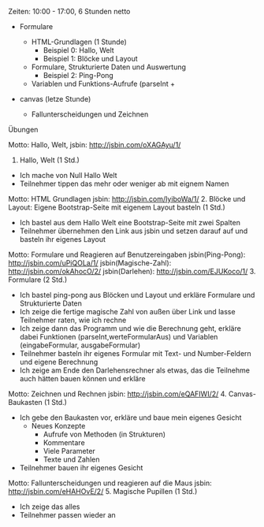 Zeiten: 10:00 - 17:00, 6 Stunden netto

* Formulare
  * HTML-Grundlagen (1 Stunde)
    * Beispiel 0: Hallo, Welt
    * Beispiel 1: Blöcke und Layout
  * Formulare, Strukturierte Daten und Auswertung
    * Beispiel 2: Ping-Pong
  * Variablen und Funktions-Aufrufe (parseInt +


* canvas (letze Stunde)
  * Fallunterscheidungen und Zeichnen


Übungen


Motto: Hallo, Welt,
jsbin: http://jsbin.com/oXAGAyu/1/
1. Hallo, Welt (1 Std.)
- Ich mache von Null Hallo Welt
- Teilnehmer tippen das mehr oder weniger ab mit eignem Namen

Motto: HTML Grundlagen
jsbin: http://jsbin.com/IyiboWa/1/
2. Blöcke und Layout: Eigene Bootstrap-Seite mit eigenem Layout basteln (1 Std.)
- Ich bastel aus dem Hallo Welt eine Bootstrap-Seite mit zwei Spalten
- Teilnehmer übernehmen den Link aus jsbin und setzen darauf auf und basteln ihr eigenes Layout

Motto: Formulare und Reagieren auf Benutzereingaben
jsbin(Ping-Pong): http://jsbin.com/uPiQOLa/1/
jsbin(Magische-Zahl): http://jsbin.com/okAhocO/2/
jsbin(Darlehen): http://jsbin.com/EJUKoco/1/
3. Formulare (2 Std.)
- Ich bastel ping-pong aus Blöcken und Layout und erkläre Formulare und Strukturierte Daten
- Ich zeige die fertige magische Zahl von außen über Link und lasse Teilnehmer raten, wie ich rechne
- Ich zeige dann das Programm und wie die Berechnung geht, erkläre dabei Funktionen (parseInt,werteFormularAus)
  und Variablen (eingabeFormular, ausgabeFormular)
- Teilnehmer basteln ihr eigenes Formular mit Text- und Number-Feldern und eigene Berechnung
- Ich zeige am Ende den Darlehensrechner als etwas, das die Teilnehme auch hätten bauen können und erkläre

Motto: Zeichnen und Rechnen
jsbin: http://jsbin.com/eQAFIWI/2/
4. Canvas-Baukasten (1 Std.)
- Ich gebe den Baukasten vor, erkläre und baue mein eigenes Gesicht
  - Neues Konzepte
    - Aufrufe von Methoden (in Strukturen)
    - Kommentare
    - Viele Parameter
    - Texte und Zahlen
- Teilnehmer bauen ihr eigenes Gesicht

Motto: Fallunterscheidungen und reagieren auf die Maus
jsbin: http://jsbin.com/eHAHOvE/2/
5. Magische Pupillen (1 Std.)
- Ich zeige das alles
- Teilnehmer passen wieder an